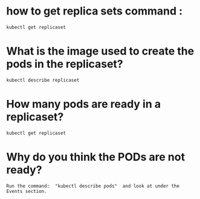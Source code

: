 # how to get replica sets command :
```
kubectl get replicaset
```
# What is the image used to create the pods in the replicaset?
```
kubectl describe replicaset
```
# How many pods are ready in a replicaset?
```
kubectl get replicaset
```

# Why do you think the PODs are not ready?
``
Run the command:  "kubectl describe pods" 
and look at under the Events section.
``
